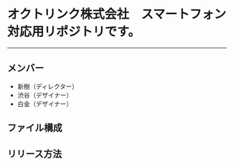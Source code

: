 # オクトリンク株式会社　スマートフォン対応用リポジトリです。

---

## メンバー
* 新樹（ディレクター）
* 渋谷（デザイナー）
* 白金（デザイナー）

## ファイル構成

## リリース方法
